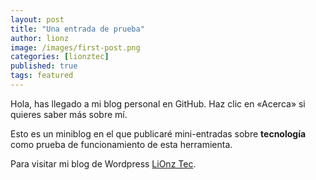 ```yaml
---
layout: post
title: "Una entrada de prueba"
author: lionz
image: /images/first-post.png
categories: [lionztec]
published: true
tags: featured
---
```


Hola, has llegado a mi blog personal en GitHub. Haz clic en «Acerca» si quieres saber más sobre mí.

Esto es un miniblog en el que publicaré mini-entradas sobre **tecnología** como prueba de funcionamiento de esta herramienta.

Para visitar mi blog de Wordpress [LiOnz Tec](http://lionztec.wordpress.com).
